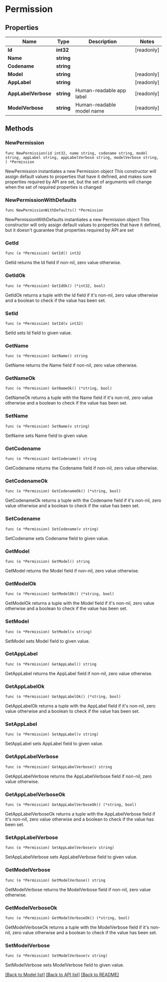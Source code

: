 # Permission

## Properties

Name | Type | Description | Notes
------------ | ------------- | ------------- | -------------
**Id** | **int32** |  | [readonly] 
**Name** | **string** |  | 
**Codename** | **string** |  | 
**Model** | **string** |  | [readonly] 
**AppLabel** | **string** |  | [readonly] 
**AppLabelVerbose** | **string** | Human-readable app label | [readonly] 
**ModelVerbose** | **string** | Human-readable model name | [readonly] 

## Methods

### NewPermission

`func NewPermission(id int32, name string, codename string, model string, appLabel string, appLabelVerbose string, modelVerbose string, ) *Permission`

NewPermission instantiates a new Permission object
This constructor will assign default values to properties that have it defined,
and makes sure properties required by API are set, but the set of arguments
will change when the set of required properties is changed

### NewPermissionWithDefaults

`func NewPermissionWithDefaults() *Permission`

NewPermissionWithDefaults instantiates a new Permission object
This constructor will only assign default values to properties that have it defined,
but it doesn't guarantee that properties required by API are set

### GetId

`func (o *Permission) GetId() int32`

GetId returns the Id field if non-nil, zero value otherwise.

### GetIdOk

`func (o *Permission) GetIdOk() (*int32, bool)`

GetIdOk returns a tuple with the Id field if it's non-nil, zero value otherwise
and a boolean to check if the value has been set.

### SetId

`func (o *Permission) SetId(v int32)`

SetId sets Id field to given value.


### GetName

`func (o *Permission) GetName() string`

GetName returns the Name field if non-nil, zero value otherwise.

### GetNameOk

`func (o *Permission) GetNameOk() (*string, bool)`

GetNameOk returns a tuple with the Name field if it's non-nil, zero value otherwise
and a boolean to check if the value has been set.

### SetName

`func (o *Permission) SetName(v string)`

SetName sets Name field to given value.


### GetCodename

`func (o *Permission) GetCodename() string`

GetCodename returns the Codename field if non-nil, zero value otherwise.

### GetCodenameOk

`func (o *Permission) GetCodenameOk() (*string, bool)`

GetCodenameOk returns a tuple with the Codename field if it's non-nil, zero value otherwise
and a boolean to check if the value has been set.

### SetCodename

`func (o *Permission) SetCodename(v string)`

SetCodename sets Codename field to given value.


### GetModel

`func (o *Permission) GetModel() string`

GetModel returns the Model field if non-nil, zero value otherwise.

### GetModelOk

`func (o *Permission) GetModelOk() (*string, bool)`

GetModelOk returns a tuple with the Model field if it's non-nil, zero value otherwise
and a boolean to check if the value has been set.

### SetModel

`func (o *Permission) SetModel(v string)`

SetModel sets Model field to given value.


### GetAppLabel

`func (o *Permission) GetAppLabel() string`

GetAppLabel returns the AppLabel field if non-nil, zero value otherwise.

### GetAppLabelOk

`func (o *Permission) GetAppLabelOk() (*string, bool)`

GetAppLabelOk returns a tuple with the AppLabel field if it's non-nil, zero value otherwise
and a boolean to check if the value has been set.

### SetAppLabel

`func (o *Permission) SetAppLabel(v string)`

SetAppLabel sets AppLabel field to given value.


### GetAppLabelVerbose

`func (o *Permission) GetAppLabelVerbose() string`

GetAppLabelVerbose returns the AppLabelVerbose field if non-nil, zero value otherwise.

### GetAppLabelVerboseOk

`func (o *Permission) GetAppLabelVerboseOk() (*string, bool)`

GetAppLabelVerboseOk returns a tuple with the AppLabelVerbose field if it's non-nil, zero value otherwise
and a boolean to check if the value has been set.

### SetAppLabelVerbose

`func (o *Permission) SetAppLabelVerbose(v string)`

SetAppLabelVerbose sets AppLabelVerbose field to given value.


### GetModelVerbose

`func (o *Permission) GetModelVerbose() string`

GetModelVerbose returns the ModelVerbose field if non-nil, zero value otherwise.

### GetModelVerboseOk

`func (o *Permission) GetModelVerboseOk() (*string, bool)`

GetModelVerboseOk returns a tuple with the ModelVerbose field if it's non-nil, zero value otherwise
and a boolean to check if the value has been set.

### SetModelVerbose

`func (o *Permission) SetModelVerbose(v string)`

SetModelVerbose sets ModelVerbose field to given value.



[[Back to Model list]](../README.md#documentation-for-models) [[Back to API list]](../README.md#documentation-for-api-endpoints) [[Back to README]](../README.md)


